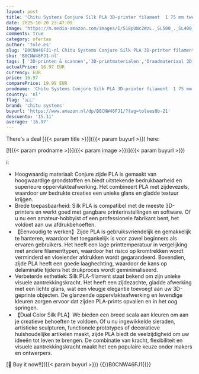 ```yaml
---
layout: post
title: 'Chitu Systems Conjure Silk PLA 3D-printer filament  1 75 mm tweekleurig filament  zijde zwart goud 3D-printfilament 1 kg  B-Silk PLA-zwart+goud 1 kg '
date: 2025-10-20 23:47:09
image: 'https://m.media-amazon.com/images/I/518pUNc2WzL._SL500_._SL400_.jpg'
comments: true
category: ofertas
author: 'tole.es'
slug: 'B0CNW46FJ1-nl Chitu Systems Conjure Silk PLA 3D-printer filament 1 75 mm...'
sku: 'B0CNW46FJ1-nl'
tags: [ '3D-printen & scannen','3D-printmaterialen','Draadmateriaal 3D-printers','Zakelijk, industrie & wetenschap','chitu systems','🇳🇱', ]
actualPrice: 16.97 EUR
currency: EUR
price: 16.97
comparePrice: 19.99 EUR
prodname: 'Chitu Systems Conjure Silk PLA 3D-printer filament  1 75 mm tweekleurig filament  zijde zwart goud 3D-printfilament 1 kg  B-Silk PLA-zwart+goud 1 kg '
country: 'nl'
flag: '🇳🇱'
brand: 'chitu systems'
buyurl: 'https://www.amazon.nl/dp/B0CNW46FJ1/?tag=tolees0b-21'
descuento: '15.11'
average: '16.97'
---
```


There's a deal [{{< param title >}}]({{< param buyurl >}})  here:

[![{{< param prodname >}}]({{< param image >}})]({{< param buyurl >}})

ℹ️:

- Hoogwaardig materiaal: Conjure zijde PLA is gemaakt van hoogwaardige grondstoffen en biedt uitstekende bedrukbaarheid en superieure oppervlakteafwerking. Het combineert PLA met zijdevezels, waardoor uw bedrukte creaties een unieke glans en gladde textuur krijgen.
- Brede toepasbaarheid: Silk PLA is compatibel met de meeste 3D-printers en werkt goed met gangbare printerinstellingen en software. Of u nu een amateur-hobbyist of een professionele fabrikant bent, het voldoet aan uw afdrukbehoeften.
- 【Eenvoudig te werken】Zijde PLA is gebruiksvriendelijk en gemakkelijk te hanteren, waardoor het toegankelijk is voor zowel beginners als ervaren gebruikers. Het heeft een lage printtemperatuur in vergelijking met andere filamenttypen, waardoor het risico op kromtrekken wordt verminderd en vloeiender afdrukken wordt gegarandeerd. Bovendien, zijde PLA heeft een goede laaghechting, waardoor de kans op delaminatie tijdens het drukproces wordt geminimaliseerd.
- Verbeterde esthetiek: Silk PLA-filament staat bekend om zijn unieke visuele aantrekkingskracht. Het heeft een zijdezachte, gladde afwerking met een lichte glans, wat een vleugje elegantie toevoegt aan uw 3D-geprinte objecten. De glanzende oppervlakteafwerking en levendige kleuren zorgen ervoor dat zijden PLA-prints opvallen en in het oog springen.
- 【Dual Color Silk PLA】We bieden een breed scala aan kleuren om aan je creatieve behoeften te voldoen. Of u nu ingewikkelde sieraden, artistieke sculpturen, functionele prototypes of decoratieve huishoudelijke artikelen maakt, zijde PLA biedt de veelzijdigheid om uw ideeën tot leven te brengen. De combinatie van kracht, flexibiliteit en visuele aantrekkingskracht maakt het een populaire keuze onder makers en ontwerpers.

[🛒 Buy it now!!]({{< param buyurl >}})
{{<world>}}B0CNW46FJ1{{</world>}}
